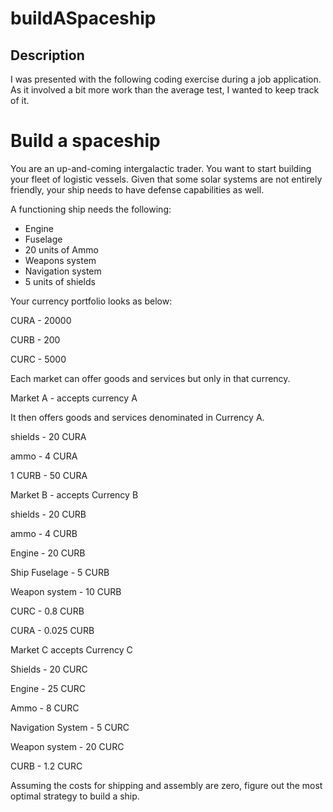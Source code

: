 # buildASpaceship

## Description

I was presented with the following coding exercise during a job application. As it involved a bit more work than the average test, I wanted to keep track of it.

# Build a spaceship

You are an up-and-coming intergalactic trader. You want to start building your fleet of logistic vessels. Given that some solar systems are not entirely friendly, your ship needs to have defense capabilities as well.

A functioning ship needs the following:

- Engine
- Fuselage
- 20 units of Ammo
- Weapons system
- Navigation system
- 5 units of shields

Your currency portfolio looks as below:

CURA - 20000

CURB - 200

CURC - 5000

Each market can offer goods and services but only in that currency.

Market A - accepts currency A

It then offers goods and services denominated in Currency A.

shields - 20 CURA

ammo - 4 CURA

1 CURB - 50 CURA

Market B - accepts Currency B

shields - 20 CURB

ammo - 4 CURB

Engine - 20 CURB

Ship Fuselage  - 5 CURB

Weapon system - 10 CURB

CURC - 0.8 CURB

CURA - 0.025 CURB

Market C accepts Currency C

Shields - 20 CURC

Engine - 25 CURC

Ammo - 8 CURC

Navigation System - 5 CURC

Weapon system - 20 CURC

CURB - 1.2 CURC

Assuming the costs for shipping and assembly are zero, figure out the most optimal strategy to build a ship.
